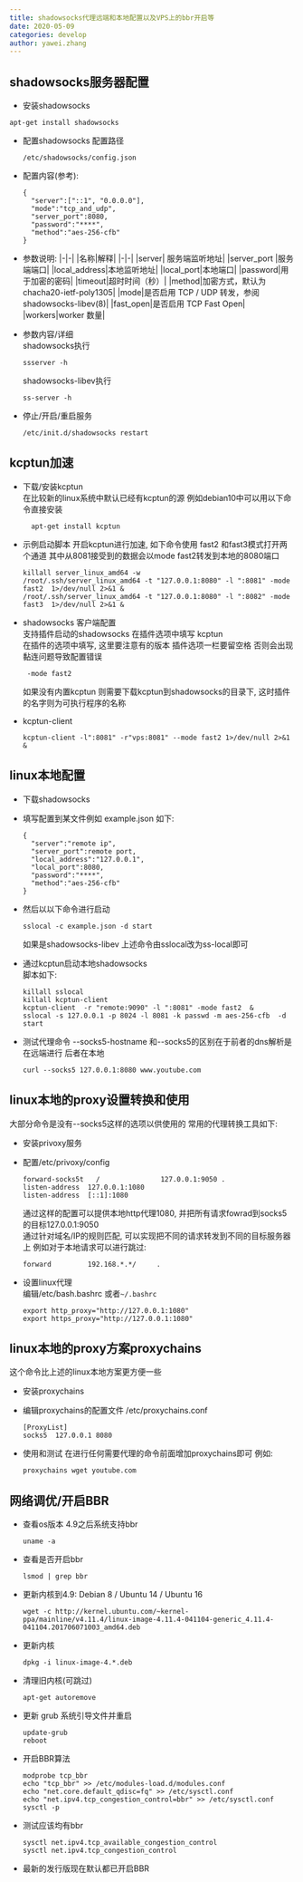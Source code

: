 ```yaml
---
title: shadowsocks代理远端和本地配置以及VPS上的bbr开启等
date: 2020-05-09
categories: develop 
author: yawei.zhang 
---
```


## shadowsocks服务器配置  
* 安装shadowsocks  
```
apt-get install shadowsocks
```
* 配置shadowsocks
  配置路径
  ```
  /etc/shadowsocks/config.json
  ```
* 配置内容(参考):
  ```
  {
    "server":["::1", "0.0.0.0"],
    "mode":"tcp_and_udp",
    "server_port":8080,
    "password":"****",
    "method":"aes-256-cfb"
  }
  ```
  <!-- more -->  
  
* 参数说明:
  |-|-|
  |名称|解释|
  |-|-|
  |server|    服务端监听地址| 
  |server_port |服务端端口| 
  |local_address|本地监听地址| 
  |local_port|本地端口| 
  |password|用于加密的密码| 
  |timeout|超时时间（秒）| 
  |method|加密方式，默认为 chacha20-ietf-poly1305| 
  |mode|是否启用 TCP / UDP 转发，参阅 shadowsocks-libev(8)| 
  |fast_open|是否启用 TCP Fast Open| 
  |workers|worker 数量| 
* 参数内容/详细  
  shadowsocks执行 
  ```
  ssserver -h
  ```
  shadowsocks-libev执行
  ```
  ss-server -h
  ```

* 停止/开启/重启服务
  ```
  /etc/init.d/shadowsocks restart
  ```


## kcptun加速 
* 下载/安装kcptun  
  在比较新的linux系统中默认已经有kcptun的源 例如debian10中可以用以下命令直接安装  
  ``` Shell
    apt-get install kcptun
  ```

* 示例启动脚本
  开启kcptun进行加速, 如下命令使用 fast2 和fast3模式打开两个通道  其中从8081接受到的数据会以mode fast2转发到本地的8080端口     
  ```
  killall server_linux_amd64 -w
  /root/.ssh/server_linux_amd64 -t "127.0.0.1:8080" -l ":8081" -mode fast2  1>/dev/null 2>&1 &
  /root/.ssh/server_linux_amd64 -t "127.0.0.1:8080" -l ":8082" -mode fast3  1>/dev/null 2>&1 &
  ```

* shadowsocks 客户端配置   
  支持插件启动的shadowsocks 在插件选项中填写 kcptun  
  在插件的选项中填写, 这里要注意有的版本 插件选项一栏要留空格 否则会出现黏连问题导致配置错误    
  ```
   -mode fast2
  ```
  如果没有内置kcptun 则需要下载kcptun到shadowsocks的目录下, 这时插件的名字则为可执行程序的名称  

* kcptun-client 
  ```
  kcptun-client -l":8081" -r"vps:8081" --mode fast2 1>/dev/null 2>&1 &  
  ```

## linux本地配置
* 下载shadowsocks   

* 填写配置到某文件例如 example.json  如下:  
  ```
  {                                                                                                                                                               
    "server":"remote ip",
    "server_port":remote port,
    "local_address":"127.0.0.1",
    "local_port":8080,
    "password":"****",
    "method":"aes-256-cfb"
  }
  ```

* 然后以以下命令进行启动   
  ```
  sslocal -c example.json -d start  
  ```
  如果是shadowsocks-libev  上述命令由sslocal改为ss-local即可   

* 通过kcptun启动本地shadowsocks  
  脚本如下:  
  ```
  killall sslocal
  killall kcptun-client
  kcptun-client  -r "remote:9090" -l ":8081" -mode fast2  &
  sslocal -s 127.0.0.1 -p 8024 -l 8081 -k passwd -m aes-256-cfb  -d start 
  ```

* 测试代理命令   --socks5-hostname 和--socks5的区别在于前者的dns解析是在远端进行 后者在本地  
  ```
  curl --socks5 127.0.0.1:8080 www.youtube.com
  ```

## linux本地的proxy设置转换和使用   
  大部分命令是没有--socks5这样的选项以供使用的   常用的代理转换工具如下:   
* 安装privoxy服务  

* 配置/etc/privoxy/config  
  ```
  forward-socks5t   /               127.0.0.1:9050 .
  listen-address  127.0.0.1:1080
  listen-address  [::1]:1080
  ```

  通过这样的配置可以提供本地http代理1080, 并把所有请求fowrad到socks5的目标127.0.0.1:9050   
  通过针对域名/IP的规则匹配, 可以实现把不同的请求转发到不同的目标服务器上 例如对于本地请求可以进行跳过:  
  ```
  forward         192.168.*.*/     .
  ```

* 设置linux代理  
  编辑/etc/bash.bashrc 或者```~/.bashrc ```     
  ```
  export http_proxy="http://127.0.0.1:1080"
  export https_proxy="http://127.0.0.1:1080"
  ```


## linux本地的proxy方案proxychains  
这个命令比上述的linux本地方案更方便一些   
* 安装proxychains

* 编辑proxychains的配置文件  /etc/proxychains.conf   
  ```
  [ProxyList]
  socks5  127.0.0.1 8080
  ```

* 使用和测试  在进行任何需要代理的命令前面增加proxychains即可  例如:
  ```
  proxychains wget youtube.com
  ```

## 网络调优/开启BBR   

* 查看os版本 4.9之后系统支持bbr
  ```
  uname -a
  ```

* 查看是否开启bbr  
  ```
  lsmod | grep bbr
  ```

* 更新内核到4.9: Debian 8 / Ubuntu 14 / Ubuntu 16
  ```
  wget -c http://kernel.ubuntu.com/~kernel-ppa/mainline/v4.11.4/linux-image-4.11.4-041104-generic_4.11.4-041104.201706071003_amd64.deb
  ```

* 更新内核  
  ```
  dpkg -i linux-image-4.*.deb
  ```

* 清理旧内核(可跳过)
  ```
  apt-get autoremove
  ```

* 更新 grub 系统引导文件并重启  
  ```
  update-grub
  reboot
  ```

* 开启BBR算法   
  ```
  modprobe tcp_bbr
  echo "tcp_bbr" >> /etc/modules-load.d/modules.conf
  echo "net.core.default_qdisc=fq" >> /etc/sysctl.conf
  echo "net.ipv4.tcp_congestion_control=bbr" >> /etc/sysctl.conf
  sysctl -p
  ```

* 测试应该均有bbr  
  ```
  sysctl net.ipv4.tcp_available_congestion_control
  sysctl net.ipv4.tcp_congestion_control
  ```
  

* 最新的发行版现在默认都已开启BBR   